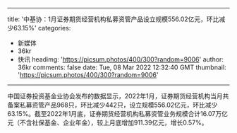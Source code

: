 
---
title: '中基协：1月证券期货经营机构私募资管产品设立规模556.02亿元，环比减少63.15%'
categories: 
 - 新媒体
 - 36kr
 - 快讯
headimg: 'https://picsum.photos/400/300?random=9006'
author: 36kr
comments: false
date: Tue, 08 Mar 2022 12:32:40 GMT
thumbnail: 'https://picsum.photos/400/300?random=9006'
---

<div>   
中国证券投资基金业协会发布的数据显示，2022年1月，证券期货经营机构当月共备案私募资管产品968只，环比减少442只，设立规模556.02亿元，环比减少63.15%。截至2022年1月底，证券期货经营机构私募资管业务规模合计16.07万亿元（不含社保基金、企业年金），较上月底增加911.39亿元，增长0.57%。  
</div>
            